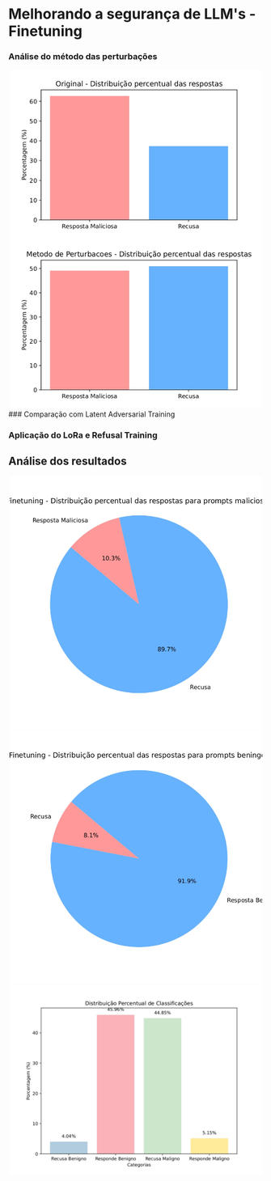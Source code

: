 # Melhorando a segurança de LLM's - Finetuning
### Análise do método das perturbações
<div align="center">
  <img src="original_harmful.jpg" alt="Frequencia" width="500"/>
</div>
<div align="center">
  <img src="metodo_pertubacoes_harmful.jpg" alt="Frequencia" width="500"/>
</div>
### Comparação com Latent Adversarial Training

### Aplicação do LoRa e Refusal Training 

## Análise dos resultados 
<div align="center">
  <img src="finetuning_harmful.jpg" alt="Frequencia" width="500"/>
</div>
<div align="center">
  <img src="finetuning_bening.jpg" alt="Frequencia" width="500"/>
</div>
<div align="center">
  <img src="finetuning_transicoes.jpg" alt="Frequencia" width="500"/>
</div>
